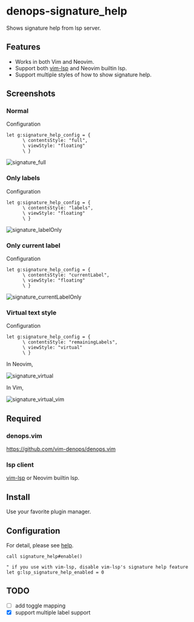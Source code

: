 # denops-signature_help

Shows signature help from lsp server.

## Features

- Works in both Vim and Neovim.
- Support both [vim-lsp](https://github.com/prabirshrestha/vim-lsp) and Neovim builtin lsp.
- Support multiple styles of how to show signature help.

## Screenshots

### Normal

Configuration

```vim
let g:signature_help_config = {
      \ contentsStyle: "full",
      \ viewStyle: "floating"
      \ }
```

![signature_full](https://user-images.githubusercontent.com/63794197/147875944-4c42a238-e538-43b4-872b-a25958f0523c.gif)

### Only labels

Configuration

```vim
let g:signature_help_config = {
      \ contentsStyle: "labels",
      \ viewStyle: "floating"
      \ }
```

![signature_labelOnly](https://user-images.githubusercontent.com/63794197/147875972-9bede4a6-cd3c-4715-a7e5-cb5fb75276c4.png)

### Only current label

Configuration

```vim
let g:signature_help_config = {
      \ contentsStyle: "currentLabel",
      \ viewStyle: "floating"
      \ }
```

![signature_currentLabelOnly](https://user-images.githubusercontent.com/63794197/147875980-8b79c1da-b4f7-463f-a960-2f6fd8e00ff9.gif)

### Virtual text style

Configuration

```vim
let g:signature_help_config = {
      \ contentsStyle: "remainingLabels",
      \ viewStyle: "virtual"
      \ }
```

In Neovim,

![signature_virtual](https://user-images.githubusercontent.com/63794197/147875986-91b47a30-d85f-43aa-ad8b-876c1fcf9739.gif)

In Vim,

![signature_virtual_vim](https://user-images.githubusercontent.com/63794197/147876186-e0588bbf-6bef-4077-bd45-9e28e0d0019c.gif)

## Required

### denops.vim

https://github.com/vim-denops/denops.vim

### lsp client

[vim-lsp](https://github.com/prabirshrestha/vim-lsp) or Neovim builtin lsp.

## Install

Use your favorite plugin manager.

## Configuration

For detail, please see [help](doc/signature_help.txt).

```vim
call signature_help#enable()

" if you use with vim-lsp, disable vim-lsp's signature help feature
let g:lsp_signature_help_enabled = 0
```

## TODO

- [ ] add toggle mapping
- [x] support multiple label support
